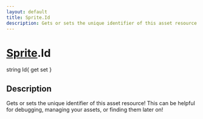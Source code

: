```yaml
---
layout: default
title: Sprite.Id
description: Gets or sets the unique identifier of this asset resource! This can be helpful for debugging, managing your assets, or finding them later on!
---
```

# [Sprite]({{site.url}}/Pages/StereoKit/Sprite.html).Id

<div class='signature' markdown='1'>
string Id{ get set }
</div>

## Description
Gets or sets the unique identifier of this asset resource!
This can be helpful for debugging, managing your assets, or finding
them later on!

